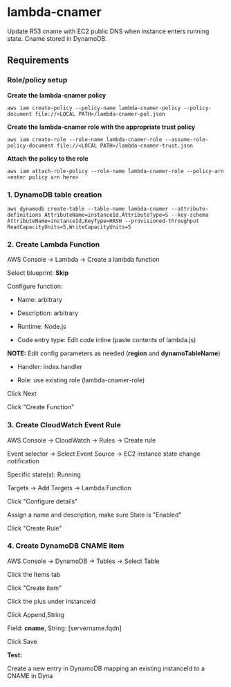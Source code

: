 # lambda-cnamer
Update R53 cname with EC2 public DNS when instance enters running state. Cname stored in DynamoDB.

## Requirements



### Role/policy setup


**Create the lambda-cnamer policy**

`aws iam create-policy --policy-name lambda-cnamer-policy --policy-document file://<LOCAL PATH>/lambda-cnamer-pol.json`


**Create the lambda-cnamer role with the appropriate trust policy**

`aws iam create-role --role-name lambda-cnamer-role --assume-role-policy-document file://<LOCAL PATH>/lambda-cnamer-trust.json`

**Attach the policy to the role**

`aws iam attach-role-policy --role-name lambda-cnamer-role --policy-arn <enter policy arn here>`

### 1. DynamoDB table creation

    aws dynamodb create-table --table-name lambda-cnamer --attribute-definitions AttributeName=instanceId,AttributeType=S --key-schema AttributeName=instanceId,KeyType=HASH --provisioned-throughput ReadCapacityUnits=5,WriteCapacityUnits=5

### 2. Create Lambda Function 

AWS Console -> Lambda -> Create a lambda function

Select blueprint: **Skip**

Configure function:

   * Name: arbitrary
   
   * Description: arbitrary
   
   * Runtime: Node.js

   * Code entry type: Edit code inline (paste contents of lambda.js)


**NOTE:** Edit config parameters as needed (**region** and **dynamoTableName**)

   * Handler: index.handler

   * Role: use existing role (lambda-cnamer-role)

Click Next

Click "Create Function"


### 3. Create CloudWatch Event Rule


AWS Console -> CloudWatch -> Rules -> Create rule

Event selector -> Select Event Source -> EC2 instance state change notification

Specific state(s): Running

Targets -> Add Targets -> Lambda Function

Click "Configure details"

Assign a name and description, make sure State is "Enabled"

Click "Create Rule"


### 4. Create DynamoDB CNAME item

AWS Console -> DynamoDB -> Tables -> Select Table

Click the Items tab

Click "Create item"

Click the plus under instanceId

Click Append,String

Field: **cname**, String: [servername.fqdn]

Click Save


    

**Test:**

Create a new entry in DynamoDB mapping an existing instanceId to a CNAME in Dyna
